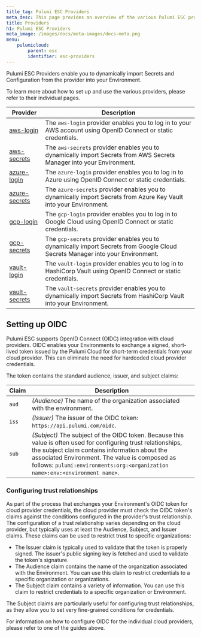```yaml
---
title_tag: Pulumi ESC Providers
meta_desc: This page provides an overview of the various Pulumi ESC providers.
title: Providers
h1: Pulumi ESC Providers
meta_image: /images/docs/meta-images/docs-meta.png
menu:
    pulumicloud:
        parent: esc
        identifier: esc-providers
---
```


Pulumi ESC Providers enable you to dynamically import Secrets and Configuration from the provider into your Environment.

To learn more about how to set up and use the various providers, please refer to their individual pages.

| Provider                                                         | Description                                                                                                                   |
|------------------------------------------------------------------|-------------------------------------------------------------------------------------------------------------------------------|
| [aws-login](/docs/pulumi-cloud/esc/providers/aws-login/)         | The `aws-login` provider enables you to log in to your AWS account using OpenID Connect or static credentials.                |
| [aws-secrets](/docs/pulumi-cloud/esc/providers/aws-secrets/)     | The `aws-secrets` provider enables you to dynamically import Secrets from AWS Secrets Manager into your Environment.          |
| [azure-login](/docs/pulumi-cloud/esc/providers/azure-login/)     | The `azure-login` provider enables you to log in to Azure using OpenID Connect or static credentials.                         |
| [azure-secrets](/docs/pulumi-cloud/esc/providers/azure-secrets/) | The `azure-secrets` provider enables you to dynamically import Secrets from Azure Key Vault into your Environment.            |
| [gcp-login](/docs/pulumi-cloud/esc/providers/gcp-login/)         | The `gcp-login` provider enables you to log in to Google Cloud using OpenID Connect or static credentials.                    |
| [gcp-secrets](/docs/pulumi-cloud/esc/providers/gcp-secrets/)     | The `gcp-secrets` provider enables you to dynamically import Secrets from Google Cloud Secrets Manager into your Environment. |
| [vault-login](/docs/pulumi-cloud/esc/providers/vault-login/)     | The `vault-login` provider enables you to log in to HashiCorp Vault using OpenID Connect or static credentials.               |
| [vault-secrets](/docs/pulumi-cloud/esc/providers/vault-secrets/) | The `vault-secrets` provider enables you to dynamically import Secrets from HashiCorp Vault into your Environment.            |

## Setting up OIDC

Pulumi ESC supports OpenID Connect (OIDC) integration with cloud providers. OIDC enables your Environments to exchange a signed, short-lived token issued by the Pulumi Cloud for short-term credentials from your cloud provider. This can eliminate the need for hardcoded cloud provider credentials.

The token contains the standard audience, issuer, and subject claims:

| Claim | Description                                                                                                                                                                                                                                                                                       |
|-------|---------------------------------------------------------------------------------------------------------------------------------------------------------------------------------------------------------------------------------------------------------------------------------------------------|
| `aud` | _(Audience)_ The name of the organization associated with the environment.                                                                                                                                                                                                                        |
| `iss` | _(Issuer)_ The issuer of the OIDC token: `https://api.pulumi.com/oidc`.                                                                                                                                                                                                                           |
| `sub` | _(Subject)_ The subject of the OIDC token. Because this value is often used for configuring trust relationships, the subject claim contains information about the associated Environment. The value is composed as follows: `pulumi:environments:org:<organization name>:env:<environment name>`. |

### Configuring trust relationships

As part of the process that exchanges your Environment's OIDC token for cloud provider credentials, the cloud provider must check the OIDC token's claims against the conditions configured in the provider's trust relationship. The configuration of a trust relationship varies depending on the cloud provider, but typically uses at least the Audience, Subject, and Issuer claims. These claims can be used to restrict trust to specific organizations:

* The Issuer claim is typically used to validate that the token is properly signed. The issuer's public signing key is fetched and used to validate the token's signature.
* The Audience claim contains the name of the organization associated with the Environment. You can use this claim to restrict credentials to a specific organization or organizations.
* The Subject claim contains a variety of information. You can use this claim to restrict credentials to a specific organization or Environment.

The Subject claims are particularly useful for configuring trust relationships, as they allow you to set very fine-grained conditions for credentials.

For information on how to configure OIDC for the individual cloud providers, please refer to one of the guides above.
